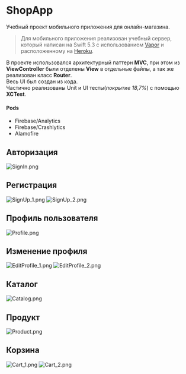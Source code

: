 # ShopApp

Учебный проект мобильного приложения для онлайн-магазина.

> Для мобильного приложения реализован учебный сервер, который написан на Swift 5.3 с использованием [Vapor](https://vapor.codes) и
расположенному на [Heroku](https://heroku.com).

В проекте использовался архитектурный паттерн **MVC**, при этом из **ViewController** были отделены **View** в отдельные файлы, а так же реализован класс **Router**.  
Весь UI был создан из кода.  
Частично реализованы Unit и UI тесты(*покрытие 18,7%*) с помощью **XCTest**. 

#### Pods

- Firebase/Analytics  
- Firebase/Crashlytics  
- Alamofire  

## Авторизация

![SignIn.png](https://i.postimg.cc/2ypKJPV4/SignIn.png)

## Регистрация

![SignUp_1.png](https://i.postimg.cc/Ls5LPDmf/SignUp-1.png)
![SignUp_2.png](https://i.postimg.cc/xdZH3mdZ/SignUp-2.png)

## Профиль пользователя

![Profile.png](https://i.postimg.cc/500XT2XC/Profile.png)

## Изменение профиля

![EditProfile_1.png](https://i.postimg.cc/YS84dWC7/Edit-1.png)
![EditProfile_2.png](https://i.postimg.cc/XvnGK83x/Edit-2.png)

## Каталог

![Catalog.png](https://i.postimg.cc/wjXRsPK7/Catalog.png)

## Продукт

![Product.png](https://i.postimg.cc/tTMsjG6m/Product.png)

## Корзина

![Cart_1.png](https://i.postimg.cc/Jn4X8Q2t/Cart-1.png)
![Cart_2.png](https://i.postimg.cc/JzVB082f/Cart-2.png)
